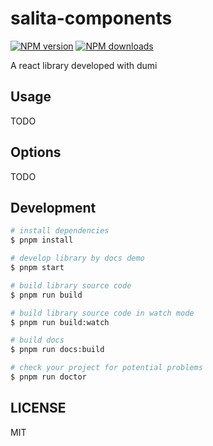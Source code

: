 # salita-components

[![NPM version](https://img.shields.io/npm/v/salita-components.svg?style=flat)](https://npmjs.org/package/salita-components)
[![NPM downloads](http://img.shields.io/npm/dm/salita-components.svg?style=flat)](https://npmjs.org/package/salita-components)

A react library developed with dumi

## Usage

TODO

## Options

TODO

## Development

```bash
# install dependencies
$ pnpm install

# develop library by docs demo
$ pnpm start

# build library source code
$ pnpm run build

# build library source code in watch mode
$ pnpm run build:watch

# build docs
$ pnpm run docs:build

# check your project for potential problems
$ pnpm run doctor
```

## LICENSE

MIT
